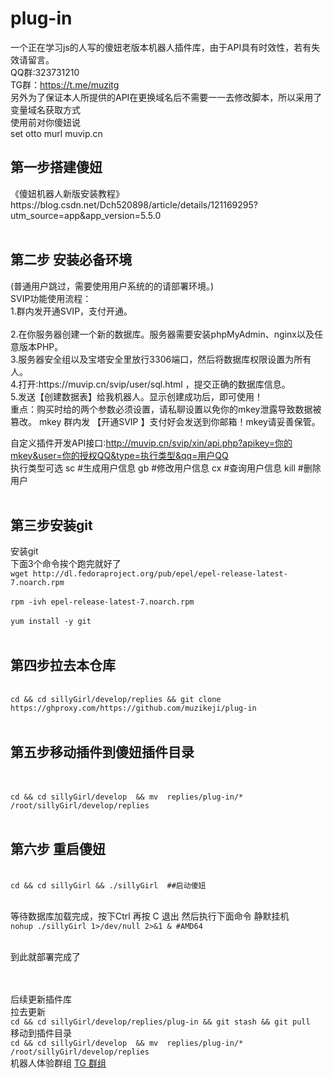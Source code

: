 # plug-in
一个正在学习js的人写的傻妞老版本机器人插件库，由于API具有时效性，若有失效请留言。<br>QQ群:323731210
<br>TG群：https://t.me/muzitg<br>
另外为了保证本人所提供的API在更换域名后不需要一一去修改脚本，所以采用了变量域名获取方式<br>使用前对你傻妞说 <br>set otto murl muvip.cn<br>
<h2>第一步搭建傻妞<br></h2>
《傻妞机器人新版安装教程》https://blog.csdn.net/Dch520898/article/details/121169295?utm_source=app&app_version=5.5.0
<br><br><h2>第二步 安装必备环境</h2>(普通用户跳过，需要使用用户系统的的请部署环境。)<br>
SVIP功能使用流程：<br>
1.群内发开通SVIP，支付开通。<br>
<br>2.在你服务器创建一个新的数据库。服务器需要安装phpMyAdmin、nginx以及任意版本PHP。
<br>3.服务器安全组以及宝塔安全里放行3306端口，然后将数据库权限设置为所有人。
<br>4.打开∶https://muvip.cn/svip/user/sql.html ，提交正确的数据库信息。
<br>5.发送【创建数据表】给我机器人。显示创建成功后，即可使用！
<br>重点：购买时给的两个参数必须设置，请私聊设置以免你的mkey泄露导致数据被篡改。
mkey 群内发 【开通SVIP 】支付好会发送到你邮箱！mkey请妥善保管。

自定义插件开发API接口∶http://muvip.cn/svip/xin/api.php?apikey=你的mkey&user=你的授权QQ&type=执行类型&qq=用户QQ<br>
执行类型可选 sc #生成用户信息  gb #修改用户信息  cx #查询用户信息   kill  #删除用户
<br><br><h2>第三步安装git</h2>
安装git
<br>
下面3个命令挨个跑完就好了<br>
`wget http://dl.fedoraproject.org/pub/epel/epel-release-latest-7.noarch.rpm`
<br><br>`rpm -ivh epel-release-latest-7.noarch.rpm`
<br><br>`yum install -y git`
<br><br><h2>第四步拉去本仓库</h2>
<br>`cd && cd sillyGirl/develop/replies && git clone https://ghproxy.com/https://github.com/muzikeji/plug-in`
<br><br><h2>第五步移动插件到傻妞插件目录</h2>
<br><br>`cd && cd sillyGirl/develop  && mv  replies/plug-in/* /root/sillyGirl/develop/replies`
<br><br><h2>第六步 重启傻妞</h2>
<br>`cd && cd sillyGirl && ./sillyGirl  ##启动傻妞`

<br>等待数据库加载完成，按下Ctrl 再按 C 退出
然后执行下面命令 静默挂机
<br>`nohup ./sillyGirl 1>/dev/null 2>&1 & #AMD64`

<br>到此就部署完成了

<br><br>后续更新插件库
<br>拉去更新
<br>`cd && cd sillyGirl/develop/replies/plug-in && git stash && git pull `
<br>移动到插件目录
<br>`cd && cd sillyGirl/develop  && mv  replies/plug-in/* /root/sillyGirl/develop/replies`
<br> 机器人体验群组 [TG 群组](https://t.me/iOSlee)